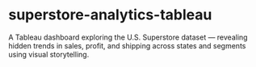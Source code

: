 # superstore-analytics-tableau
A Tableau dashboard exploring the U.S. Superstore dataset — revealing hidden trends in sales, profit, and shipping across states and segments using visual storytelling.
